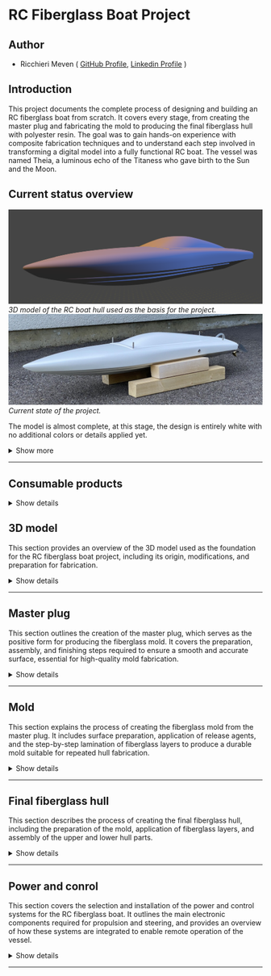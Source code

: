 # RC Fiberglass Boat Project

## Author 
- Ricchieri Meven ( [GitHub Profile](https://github.com/Belprot), [Linkedin Profile](https://www.linkedin.com/in/meven-ricchieri-4b59b318b/) )


## Introduction

This project documents the complete process of designing and building an RC fiberglass boat from scratch. It covers every stage, from creating the master plug and fabricating the mold to producing the final fiberglass hull with polyester resin. The goal was to gain hands-on experience with composite fabrication techniques and to understand each step involved in transforming a digital model into a fully functional RC boat. The vessel was named Theia, a luminous echo of the Titaness who gave birth to the Sun and the Moon.


## Current status overview
![image](pics/3D_2.png)
*3D model of the RC boat hull used as the basis for the project.*
![image](pics/IMG_5476.JPEG)
*Current state of the project.*

The model is almost complete, at this stage, the design is entirely white with no additional colors or details applied yet.

<details>
<summary>Show more</summary>

![image](pics/IMG_5484.JPEG)
![image](pics/IMG_5485.JPEG)

</details>

--- 

## Consumable products

<details>
<summary>Show details</summary>

| Product | name/link |
|---|---|
| Harder | [MEKP - Härter Curox M-303](https://shop.swiss-composite.ch/pi.php/Harze/Polyester-UP/Additive/MEKP-Haerter-Curox-M-303-15-100ml.html) |
| Polyest resin | [Polyester-Laminierharz](https://shop.swiss-composite.ch/pi.php/Harze/Polyester-UP/Up-Harze/Polyesterharz-akt-Dose-1kg.html) |
| Gelcoat | [UP-Gelcoat RAL 9010 reinweiss ](https://shop.swiss-composite.ch/pi.php/Harze/Polyester-UP/UP-Gelcoats/UP-Gelcoat-65-akt-weiss-1kg.html) |
| Dye | [Universal-Farbpaste 50g](https://shop.swiss-composite.ch/pi.php/Farben-Lacke-Spachtel/Farb-Pasten-Pigmente/Universal-Farbpaste/Universal-Farbpaste-reinorange-RAL-2004-50g.html) |
| Glass mat | [Glasmatte Pulver 150 g/m² 127 cm, per m ](https://shop.swiss-composite.ch/pi.php/Verstaerkungsfasern/Glasfasern/Matten-Vliese/GlasMatte-Pulver-per-Lfm/Glasmatte-150gr-127cm-pLfm.html) |
| Glass fleece | [Glasvlies 30g/m² Wirrfaser 100cm](https://shop.swiss-composite.ch/pi.php/Verstaerkungsfasern/Glasfasern/Matten-Vliese/Vliese1/Glasvlies-30gm2-Wirrfaser-100cm.html) |
| Twill fiberglass (black) | [Glasgewebe 92110 163g/m² Köper schwarz 100cm](https://shop.swiss-composite.ch/pi.php/Verstaerkungsfasern/Glasfasern/Glasgewebe/Glasgewebe-92110-163gm2-Koeper-schwarz-100cm.html) |
| Twill fiberglass (white) | [Glasgewebe 92110 163g/m² Köper 100cm](https://shop.swiss-composite.ch/pi.php/Verstaerkungsfasern/Glasfasern/Glasgewebe/Glasgewebe-92110-163gm2-Koeper-100cm.html) |
| Mold release wax | [FormulaFive Mold Release Wax 340g](https://shop.swiss-composite.ch/pi.php/Trennmittel/Wachstrennmittel/FormulaFive-Mold-Release-Wax-340g.html) |
| PVA liquid release agent | [SCS PVA-Folientrennmittel](https://shop.swiss-composite.ch/pi.php/Trennmittel/PVA-Folientrennmittel/R-G-PVA-Folientrennmittel-500ml.html) |

</details>


## 3D model
This section provides an overview of the 3D model used as the foundation for the RC fiberglass boat project, including its origin, modifications, and preparation for fabrication.

<details>
<summary>Show details</summary>

The project began with a 3D hull model sourced online, with the primary objective being to learn and master the process of fiberglass lamination. Using an existing design enabled a focus on composite fabrication techniques rather than hull design.

The 3D model was scaled to approximately 755 mm in length to match the desired hull size. To accommodate the limitations of the available 3D printer, the hull was sliced into six separate sections. Each piece was printed individually and then carefully assembled to form the complete master plug for mold making.

> [!NOTE]  
> This page is a work in progress and will be updated with more details soon.

</details>

--- 






## Master plug 
This section outlines the creation of the master plug, which serves as the positive form for producing the fiberglass mold. It covers the preparation, assembly, and finishing steps required to ensure a smooth and accurate surface, essential for high-quality mold fabrication.
<details>
<summary>Show details</summary>

> [!NOTE]  
> This page is a work in progress and will be updated with more details soon.

</details>

---





## Mold
This section explains the process of creating the fiberglass mold from the master plug. It includes surface preparation, application of release agents, and the step-by-step lamination of fiberglass layers to produce a durable mold suitable for repeated hull fabrication.
<details>
<summary>Show details</summary>

> [!NOTE]  
> This page is a work in progress and will be updated with more details soon.

</details>

---







## Final fiberglass hull 
This section describes the process of creating the final fiberglass hull, including the preparation of the mold, application of fiberglass layers, and assembly of the upper and lower hull parts.
<details>
<summary>Show details</summary>


### Upper part of the hull
| Step  | Picture  |
|---|---|
After preparing the mold with 3 layers of release wax and a layer of polyvinyl alcohol, I applied the gelcoat layer. | ![image](pics/final_fiberglass_hull/IMG_5360.JPEG)  |
I then applied a 30 g/m² fiberglass veil using polyester resin. | ![image](pics/final_fiberglass_hull/IMG_5362.JPEG) |
| I then applied a 150 g/m² fiberglass rover using polyester resin. | ![image](pics/final_fiberglass_hull/IMG_5364.JPEG) |
| I then applied a 150 g/m² black fiberglass rover using polyester resin. | ![image](pics/final_fiberglass_hull/IMG_5367.JPEG) |

### Lower part of the hull
The same steps were performed.

### Mold closing and assembly
Once the upper and lower parts had cured, the excess fiberglass fabric protruding from the mold was trimmed to allow proper assembly of the two sections.

![image](pics/final_fiberglass_hull/IMG_5390.JPEG)

The interior joint was then made using strips of fiberglass fabric. 

![image](pics/final_fiberglass_hull/IMG_5393.JPEG)

</details>

---



## Power and conrol
This section covers the selection and installation of the power and control systems for the RC fiberglass boat. It outlines the main electronic components required for propulsion and steering, and provides an overview of how these systems are integrated to enable remote operation of the vessel.

<details>
<summary>Show details</summary>

### Components

- **Transmitter & Receiver:** ...
- **Electronic Speed Controller (ESC):** ...
- **Motor:** ...
- **Battery:** ...
- **Servo:** ...

> [!NOTE]
> This section is a work in progress and will be updated with more technical details and photos.

</details>

---

